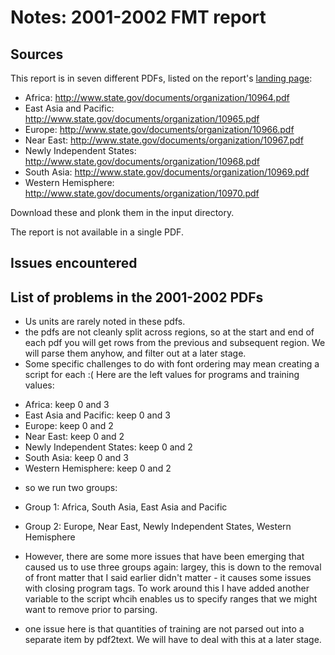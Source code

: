 # Notes: 2001-2002 FMT report

## Sources

This report is in seven different PDFs, listed on the report's [landing page](https://www.state.gov/t/pm/rls/rpt/fmtrpt/2002/10849.htm):

 * Africa: http://www.state.gov/documents/organization/10964.pdf
 * East Asia and Pacific: http://www.state.gov/documents/organization/10965.pdf
 * Europe: http://www.state.gov/documents/organization/10966.pdf
 * Near East: http://www.state.gov/documents/organization/10967.pdf
 * Newly Independent States: http://www.state.gov/documents/organization/10968.pdf
 * South Asia: http://www.state.gov/documents/organization/10969.pdf
 * Western Hemisphere: http://www.state.gov/documents/organization/10970.pdf

Download these and plonk them in the input directory.

The report is not available in a single PDF.

## Issues encountered

## List of problems in the 2001-2002 PDFs

- Us units are rarely noted in these pdfs.
- the pdfs are not cleanly split across regions, so at the start and end of each pdf you will get rows from the previous and subsequent region. We will parse them anyhow, and filter out at a later stage. 
- Some specific challenges to do with font ordering may mean creating a script for each :( Here are the left values for programs and training values:

 * Africa: keep 0 and 3
 * East Asia and Pacific: keep 0 and 3
 * Europe: keep 0 and 2
 * Near East: keep 0 and 2
 * Newly Independent States: keep 0 and 2
 * South Asia: keep 0 and 3 
 * Western Hemisphere: keep 0 and 2

- so we run two groups:
 - Group 1: Africa, South Asia, East Asia and Pacific
 - Group 2: Europe, Near East, Newly Independent States, Western Hemisphere

- However, there are some more issues that have been emerging that caused us to use three groups again: largey, this is down to the removal of front matter that I said earlier didn't matter - it causes some issues with closing program tags. To work around this I have added another variable to the script whcih enables us to specify ranges that we might want to remove prior to parsing. 
- one issue here is that quantities of training are not parsed out into a separate item by pdf2text. We will have to deal with this at a later stage.
